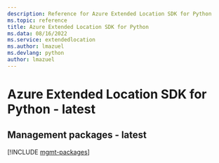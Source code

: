 ```yaml
---
description: Reference for Azure Extended Location SDK for Python
ms.topic: reference
title: Azure Extended Location SDK for Python
ms.data: 08/16/2022
ms.service: extendedlocation
ms.author: lmazuel
ms.devlang: python
author: lmazuel
---
```

# Azure Extended Location SDK for Python - latest

## Management packages - latest
[!INCLUDE [mgmt-packages](extended-location-mgmt-index.md)]